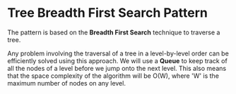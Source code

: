 # Tree Breadth First Search Pattern

The pattern is based on the **Breadth First Search** technique to traverse a tree.

Any problem involving the traversal of a tree in a level-by-level order can be efficiently solved using this approach. We will use a **Queue** to keep track of all the nodes of a level before we jump onto the next level. This also means that the space complexity of the algorithm will be O(W), where 'W' is the maximum number of nodes on any level.